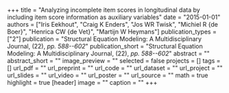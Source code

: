 +++
title = "Analyzing incomplete item scores in longitudinal data by including item score information as auxiliary variables"
date = "2015-01-01"
authors = ["Iris Eekhout", "Craig K Enders", "Jos WR Twisk", "Michiel R {de Boer}", "Henrica CW {de Vet}", "Martijn W Heymans"]
publication_types = ["2"]
publication = "Structural Equation Modeling: A Multidisciplinary Journal, (22), _pp. 588--602_"
publication_short = "Structural Equation Modeling: A Multidisciplinary Journal, (22), _pp. 588--602_"
abstract = ""
abstract_short = ""
image_preview = ""
selected = false
projects = []
tags = []
url_pdf = ""
url_preprint = ""
url_code = ""
url_dataset = ""
url_project = ""
url_slides = ""
url_video = ""
url_poster = ""
url_source = ""
math = true
highlight = true
[header]
image = ""
caption = ""
+++
